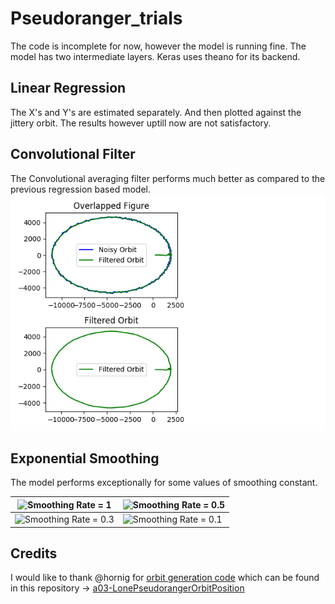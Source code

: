 # Pseudoranger_trials
The code is incomplete for now, however the model is running fine. The model has two intermediate layers.
Keras uses theano for its backend.

## Linear Regression
The X's and Y's are estimated separately. And then plotted against the jittery orbit. The results however uptill now are not satisfactory.

## Convolutional Filter
The Convolutional averaging filter performs much better as compared to the previous regression based model.
![Convolutional Filter](/Models/conv.png)

## Exponential Smoothing
The model performs exceptionally for some values of smoothing constant.

|![Smoothing Rate = 1](http://img.pixady.com/2017/03/168166_1_460x312.png) | ![Smoothing Rate = 0.5](http://img.pixady.com/2017/03/166047_2_460x326.png)|
|----------------------------------------------------|------------------------------------------------------|
|![Smoothing Rate = 0.3](http://img.pixady.com/2017/03/337461_3_460x334.png)|![Smoothing Rate = 0.1](http://img.pixady.com/2017/03/467563_4_460x336.png)|

## Credits
I would like to thank @hornig for [orbit generation code](https://github.com/Nilesh4145/Pseudoranger_trials/blob/master/generate_orbit.py) which can be found in this repository -> [a03-LonePseudorangerOrbitPosition](https://github.com/aerospaceresearch/summerofcode2017/tree/master/gsoc2017/a03-LonePseudorangerOrbitPosition)

